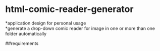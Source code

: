 # html-comic-reader-generator
  *application design for personal usage<br>
  *generate a drop-down comic reader for image in one or more than one folder automatically

##requirements
